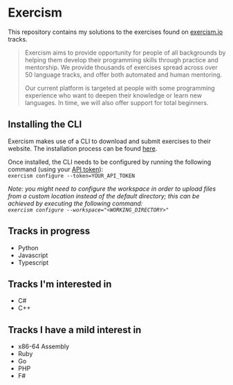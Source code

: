 # Exercism
This repository contains my solutions to the exercises found on [exercism.io](https://exercism.io/) tracks.

> Exercism aims to provide opportunity for people of all backgrounds by helping them develop their programming skills through practice and mentorship. We provide thousands of exercises spread across over 50 language tracks, and offer both automated and human mentoring. 
> 
> Our current platform is targeted at people with some programming experience who want to deepen their knowledge or learn new languages. In time, we will also offer support for total beginners.

## Installing the CLI
Exercism makes use of a CLI to download and submit exercises to their website.
The installation process can be found [here](https://exercism.io/cli-walkthrough).

Once installed, the CLI needs to be configured by running the following command (using your [API token](https://exercism.io/my/settings)):  
`exercism configure --token=YOUR_API_TOKEN`

*Note: you might need to configure the workspace in order to upload files from a custom location instead of the default directory; this can be achieved by executing the following command:  
`exercism configure --workspace="<WORKING_DIRECTORY>"`*

## Tracks in progress
- Python
- Javascript
- Typescript

## Tracks I'm interested in
- C#
- C++

## Tracks I have a mild interest in
- x86-64 Assembly
- Ruby
- Go
- PHP
- F#